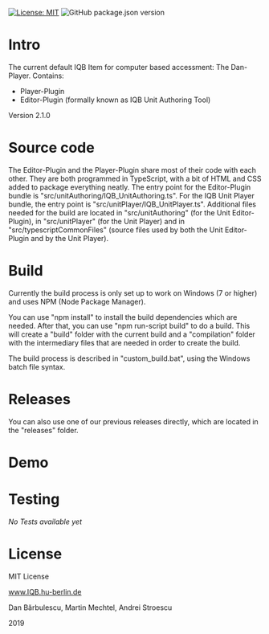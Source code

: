 [![License: MIT](https://img.shields.io/badge/License-MIT-yellow.svg?style=flat-square)](https://opensource.org/licenses/MIT)
![GitHub package.json version](https://img.shields.io/github/package-json/v/iqb-berlin/verona-player-dan?style=flat-square)

# Intro

The current default IQB Item for computer based accessment: The Dan-Player. 
Contains: 
* Player-Plugin
* Editor-Plugin (formally known as IQB Unit Authoring Tool)

Version 2.1.0

# Source code

The Editor-Plugin and the Player-Plugin share most of their code with each other. They are both programmed in TypeScript, with a bit of HTML and CSS added to package everything neatly. The entry point for the Editor-Plugin bundle is "src/unitAuthoring/IQB_UnitAuthoring.ts". For the IQB Unit Player bundle, the entry point is "src/unitPlayer/IQB_UnitPlayer.ts". Additional files needed for the build are located in "src/unitAuthoring" (for the Unit Editor-Plugin), in "src/unitPlayer" (for the Unit Player) and in "src/typescriptCommonFiles" (source files used by both the Unit Editor-Plugin and by the Unit Player).

# Build

Currently the build process is only set up to work on Windows (7 or higher) and uses NPM (Node Package Manager).

You can use "npm install" to install the build dependencies which are needed. After that, you can use "npm run-script build" to do a build. This will create a "build" folder with the current build and a "compilation" folder with the intermediary files that are needed in order to create the build.

The build process is described in "custom_build.bat", using the Windows batch file syntax.

# Releases

You can also use one of our previous releases directly, which are located in the "releases" folder.

# Demo

# Testing

*No Tests available yet*

# License

MIT License

www.IQB.hu-berlin.de

Dan Bărbulescu, Martin Mechtel, Andrei Stroescu

2019
